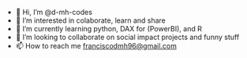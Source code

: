 - 👋 Hi, I’m @d-mh-codes
- 👀 I’m interested in colaborate, learn and share
- 🌱 I’m currently learning python, DAX for (PowerBI), and R
- 💞️ I’m looking to collaborate on social impact projects and funny stuff
- 📫 How to reach me franciscodmh96@gmail.com

<!---
d-mh-codes/d-mh-codes is a ✨ special ✨ repository because its `README.md` (this file) appears on your GitHub profile.
You can click the Preview link to take a look at your changes.
--->

